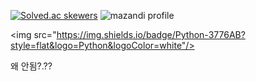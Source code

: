 [![Solved.ac skewers](http://mazassumnida.wtf/api/v2/generate_badge?boj=skewers)](https://solved.ac/skewers)
![mazandi profile](http://mazandi.herokuapp.com/api?handle=skewers&theme=dark)


<img src="https://img.shields.io/badge/Python-3776AB?style=flat&logo=Python&logoColor=white"/>

왜 안됨?.??

